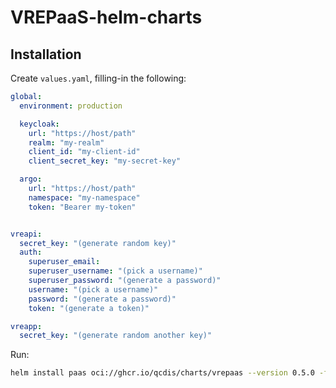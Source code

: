 # VREPaaS-helm-charts

## Installation

Create `values.yaml`, filling-in the following:

```yaml
global:
  environment: production

  keycloak:
    url: "https://host/path"
    realm: "my-realm"
    client_id: "my-client-id"
    client_secret_key: "my-secret-key"

  argo:
    url: "https://host/path"
    namespace: "my-namespace"
    token: "Bearer my-token"


vreapi:
  secret_key: "(generate random key)"
  auth:
    superuser_email:
    superuser_username: "(pick a username)"
    superuser_password: "(generate a password)"
    username: "(pick a username)"
    password: "(generate a password)"
    token: "(generate a token)"

vreapp:
  secret_key: "(generate random another key)"


```

Run:

```bash
helm install paas oci://ghcr.io/qcdis/charts/vrepaas --version 0.5.0 -f values.yaml
```
